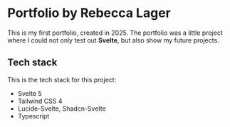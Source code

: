 <h1>Portfolio by Rebecca Lager</h1>
<underline></underline>
<p>This is my first portfolio, created in 2025. The portfolio was a little project where I could not only test out <b>Svelte</b>, but also show my future projects.</p>

<h2>Tech stack</h2>
<underline></underline>
<p>This is the tech stack for this project:</p> 
<ul>
  <liVite</li>
  <li>Svelte 5</li>
  <li>Tailwind CSS 4</li>
  <li>Lucide-Svelte, Shadcn-Svelte</li>
  <li>Typescript</li>
</ul>